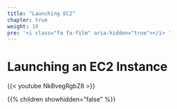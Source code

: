 ```yaml
---
title: "Launching EC2"
chapter: true
weight: 10
pre: '<i class="fa fa-film" aria-hidden="true"></i> '
---
```


# Launching an EC2 Instance

{{< youtube NkBvegRgbZ8 >}}

{{% children showhidden="false" %}}


